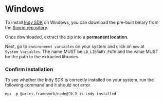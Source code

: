 # Windows

To install [Indy SDK](https://github.com/hyperledger/indy-sdk) on Windows, you can download the pre-built binary from the [Sovrin repository](https://repo.sovrin.org/windows/libindy/master/1.16.0-1636/libindy_1.16.0.zip).

Once downloaded, extract the zip into a **permanent location**.

Next, go to `environment variables` on your system and click on `new` at
`System Variables`. The name MUST be `LD_LIBRARY_PATH` and the value MUST be
the path to the extracted libraries.

### Confirm installation

To see whether the Indy SDK is correctly installed on your system, run the following command and it should not error.

```console
npx -p @aries-framework/node@^0.3 is-indy-installed
```

